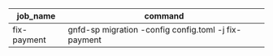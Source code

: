 | job_name    | command                                              |
|-------------|------------------------------------------------------|
| fix-payment | gnfd-sp migration -config config.toml -j fix-payment |
